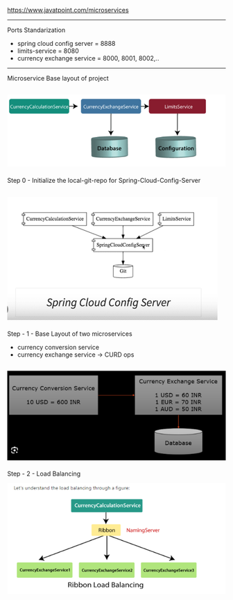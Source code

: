 https://www.javatpoint.com/microservices

---------------------------------------
Ports Standarization

- spring cloud config server = 8888
- limits-service = 8080
- currency exchange service = 8000, 8001, 8002,..

----------------------------------------
Microservice Base layout of project

![img_1.png](img_1.png)
-----------------------------------------
Step 0 - Initialize the local-git-repo for Spring-Cloud-Config-Server

![img.png](img.png)
-----------------------------------------
Step - 1 - Base Layout of two microservices

- currency conversion service
- currency exchange service -> CURD ops

![img_2.png](img_2.png)
-----------------------------------------
Step - 2 - Load Balancing

![img_3.png](img_3.png)